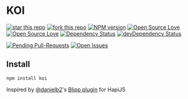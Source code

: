 # KOI

[![star this repo](http://githubbadges.com/star.svg?user=BolajiOlajide&repo=koi&style=flat)](https://github.com/BolajiOlajide/koi)
[![fork this repo](http://githubbadges.com/fork.svg?user=BolajiOlajide&repo=koi&style=flat)](https://github.com/BolajiOlajide/koi/fork)
[![NPM version](https://badge.fury.io/js/badge-list.svg)](http://badge.fury.io/js/badge-list)
[![Open Source Love](https://badges.frapsoft.com/os/v1/open-source.svg?v=102)](https://github.com/ellerbrock/open-source-badge/)
[![Open Source Love](https://badges.frapsoft.com/os/mit/mit.svg?v=102)](https://github.com/ellerbrock/open-source-badge/)
[![Dependency Status](https://david-dm.org/BolajiOlajide/koi.svg)](https://david-dm.org/BolajiOlajide/koi)
[![devDependency Status](https://david-dm.org/BolajiOlajide/koi/dev-status.svg)](https://david-dm.org/BolajiOlajide/koi)

[![Pending Pull-Requests](http://githubbadges.herokuapp.com/BolajiOlajide/koi/pulls.svg?style=flat)](https://github.com/BolajiOlajide/koi/pulls)
[![Open Issues](http://githubbadges.herokuapp.com/BolajiOlajide/koi/issues.svg?style=flat)](https://github.com/BolajiOlajide/koi/issues)


## Install

```console
npm install koi
```

Inspired by [@danielb2](https://github.com/danielb2)'s [Blipp plugin](https://www.npmjs.com/package/blipp) for HapiJS
